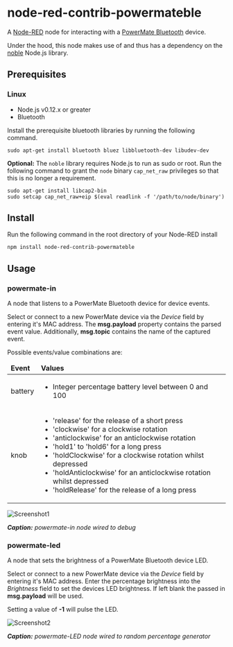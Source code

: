 # node-red-contrib-powermateble

A <a href="http://nodered.org" target="_blank">Node-RED</a> node for interacting with a <a href="https://griffintechnology.com/us/powermate-bluetooth" target="_blank">PowerMate Bluetooth</a> device.

Under the hood, this node makes use of and thus has a dependency on the <a href="https://github.com/sandeepmistry/noble" target="_blank">noble</a> Node.js library.

## Prerequisites

### Linux

* Node.js v0.12.x or greater 
* Bluetooth 

Install the prerequisite bluetooth libraries by running the following command.

    sudo apt-get install bluetooth bluez libbluetooth-dev libudev-dev 

**Optional:** The ```noble``` library requires Node.js to run as sudo or root. Run the following command to grant the ```node``` binary ```cap_net_raw``` privileges so that this is no longer a requirement.

    sudo apt-get install libcap2-bin
    sudo setcap cap_net_raw+eip $(eval readlink -f '/path/to/node/binary')

## Install

Run the following command in the root directory of your Node-RED install

    npm install node-red-contrib-powermateble

## Usage

### powermate-in

A node that listens to a PowerMate Bluetooth device for device events.

Select or connect to a new PowerMate device via the _Device_ field by entering it's MAC address. The **msg.payload** property contains the parsed event value. Additionally, **msg.topic** contains the name of the captured event.

Possible events/value combinations are:

<table cellspacing="0" cellpadding="0" style="border-collapse:collapse;">
	<thead>
		<tr>
			<td><b>Event</b></td>
			<td><b>Values</b></td>
		</tr>
	</thead>
	<tbody>
		<tr>
			<td>battery</td>
			<td>
				<ul>
					<li>Integer percentage battery level between 0 and 100</li>
				</ul>
			</td>
		</tr>
		<tr>
			<td>knob</td>
			<td>
				<ul>
					<li>'release' for the release of a short press</li>
					<li>'clockwise' for a clockwise rotation</li>
					<li>'anticlockwise' for an anticlockwise rotation</li>
					<li>'hold1' to 'hold6' for a long press</li>
					<li>'holdClockwise' for a clockwise rotation whilst depressed</li>
					<li>'holdAnticlockwise' for an anticlockwise rotation whilst depressed</li>
					<li>'holdRelease' for the release of a long press</li>
				</ul>
			</td>
		</tr>
	</tbody>
</table>

![Screenshot1](https://cdn.rawgit.com/circuitbeard/node-red-contrib-powermateble/788d98dba4a0aa73fceb38dda342c58b25ab473a/assets/screen1.PNG) 

_**Caption:** powermate-in node wired to debug_

### powermate-led

A node that sets the brightness of a PowerMate Bluetooth device LED.

Select or connect to a new PowerMate device via the _Device_ field  by entering it's MAC address. Enter the percentage brightness into the _Brightness_ field to set the devices LED brightness. If left blank the passed in **msg.payload** will be used.

Setting a value of **-1** will pulse the LED.

![Screenshot2](https://cdn.rawgit.com/circuitbeard/node-red-contrib-powermateble/788d98dba4a0aa73fceb38dda342c58b25ab473a/assets/screen2.PNG) 

_**Caption:** powermate-LED node wired to random percentage generator_

